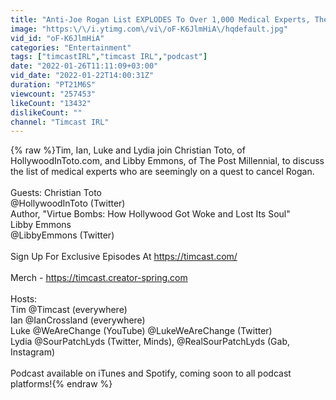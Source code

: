 ```yaml
---
title: "Anti-Joe Rogan List EXPLODES To Over 1,000 Medical Experts, They're Desperate To Shut Down Rogan"
image: "https:\/\/i.ytimg.com\/vi\/oF-K6JlmHiA\/hqdefault.jpg"
vid_id: "oF-K6JlmHiA"
categories: "Entertainment"
tags: ["timcastIRL","timcast IRL","podcast"]
date: "2022-01-26T11:11:09+03:00"
vid_date: "2022-01-22T14:00:31Z"
duration: "PT21M6S"
viewcount: "257453"
likeCount: "13432"
dislikeCount: ""
channel: "Timcast IRL"
---
```

{% raw %}Tim, Ian, Luke and Lydia join Christian Toto, of HollywoodInToto.com, and Libby Emmons, of The Post Millennial, to discuss the list of medical experts who are seemingly on a quest to cancel Rogan. <br /><br />Guests: Christian Toto<br />@HollywoodInToto (Twitter)<br />Author, &quot;Virtue Bombs: How Hollywood Got Woke and Lost Its Soul&quot;<br />Libby Emmons <br />@LibbyEmmons (Twitter)<br /><br />Sign Up For Exclusive Episodes At <a rel="nofollow" target="blank" href="https://timcast.com/">https://timcast.com/</a><br /><br />Merch - <a rel="nofollow" target="blank" href="https://timcast.creator-spring.com">https://timcast.creator-spring.com</a><br /><br />Hosts: <br />Tim @Timcast (everywhere) <br />Ian @IanCrossland (everywhere)<br />Luke @WeAreChange (YouTube) @LukeWeAreChange (Twitter)<br />Lydia @SourPatchLyds (Twitter, Minds), @RealSourPatchLyds (Gab, Instagram)<br /><br />Podcast available on iTunes and Spotify, coming soon to all podcast platforms!{% endraw %}
